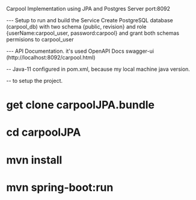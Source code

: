 Carpool Implementation using JPA and Postgres 
Server port:8092

--- Setup to run and build the Service
Create PostgreSQL database (carpool_db) with two schema {public, revision} and 
role {userName:carpool_user, password:carpool} and 
grant both schemas permisions to carpool_user


--- API Documentation. it's used OpenAPI Docs swagger-ui 
(http://localhost:8092/carpool.html)

-- Java-11 configured in pom.xml, because  my local machine java version.

-- to setup the project.
# get clone carpoolJPA.bundle 
# cd carpoolJPA
# mvn install
# mvn spring-boot:run
